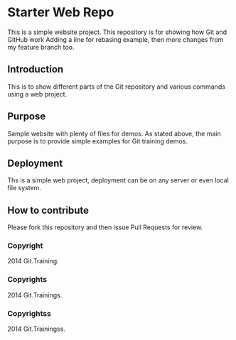 # Starter Web Repo

This is a simple website project.
This repository is for showing how Git and GitHub work
Adding a line for rebasing example, then more changes from my feature branch too.

## Introduction

This is to show different parts of the Git repository and various commands using a web project.

## Purpose

Sample website with plenty of files for demos.
As stated above, the main purpose is to provide simple examples for Git training demos.

## Deployment
Ths is a simple web project, deployment can be on any server or even local file system.

## How to contribute

Please fork this repository and then issue Pull Requests for review.

### Copyright

2014 Git.Training.

### Copyrights

2014 Git.Trainings.

### Copyrightss

2014 Git.Trainingss.